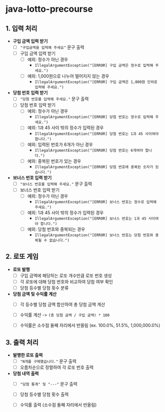 # java-lotto-precourse
## 1. 입력 처리

- **구입 금액 입력 받기**
  - [ ] `"구입금액을 입력해 주세요"` 문구 출력
  - [ ] 구입 금액 입력 받기
    - [ ] 예외: 정수가 아닌 경우
      - `IllegalArgumentException("[ERROR] 구입 금액은 정수로 입력해 주세요.")`
    - [ ] 예외: 1,000원으로 나누어 떨어지지 않는 경우
      - `IllegalArgumentException("[ERROR] 구입 금액은 1,000원 단위로 입력해 주세요.")`

- **당첨 번호 입력 받기**
  - [ ] `"당첨 번호를 입력해 주세요."` 문구 출력
  - [ ] 당첨 번호 입력 받기
    - [ ] 예외: 정수가 아닌 경우
      - `IllegalArgumentException("[ERROR] 당첨 번호는 정수로 입력해 주세요.")`
    - [ ] 예외: 1과 45 사이 밖의 정수가 입력된 경우
      - `IllegalArgumentException("[ERROR] 당첨 번호는 1과 45 사이여야 합니다.")`
    - [ ] 예외: 입력된 번호가 6개가 아닌 경우
      - `IllegalArgumentException("[ERROR] 당첨 번호는 6개여야 합니다.")`
    - [ ] 예외: 중복된 번호가 있는 경우
      - `IllegalArgumentException("[ERROR] 당첨 번호에 중복된 숫자가 있습니다.")`

- **보너스 번호 입력 받기**
  - [ ] `"보너스 번호를 입력해 주세요."` 문구 출력
  - [ ] 보너스 번호 입력 받기
    - [ ] 예외: 정수가 아닌 경우
      - `IllegalArgumentException("[ERROR] 보너스 번호는 정수로 입력해 주세요.")`
    - [ ] 예외: 1과 45 사이 밖의 정수가 입력된 경우
      - `IllegalArgumentException("[ERROR] 보너스 번호는 1과 45 사이여야 합니다.")`
    - [ ] 예외: 당첨 번호와 중복되는 경우
      - `IllegalArgumentException("[ERROR] 보너스 번호는 당첨 번호와 중복될 수 없습니다.")`


## 2. 로또 게임

- **로또 발행**
  - [ ] 구입 금액에 해당하는 로또 개수만큼 로또 번호 생성
  - [ ] 각 로또에 대해 당첨 번호와 비교하여 당첨 여부 확인
  - [ ] 당첨 등수별 당첨 횟수 분류

- **당첨 금액 및 수익률 계산**
  - [ ] 각 등수별 당첨 금액 합산하여 총 당첨 금액 계산
  - [ ] 수익률 계산 -> `(총 당첨 금액 / 구입 금액) * 100`
  - [ ] 수익률은 소수점 둘째 자리에서 반올림 (ex. 100.0%, 51.5%, 1,000,000.0%)


## 3. 출력 처리

- **발행한 로또 출력**
  - [ ] `"N개를 구매했습니다."` 문구 출력
  - [ ] 오름차순으로 정렬하여 각 로또 번호 출력

- **당첨 내역 출력**
  - [ ] `"당첨 통계" 및 "---"` 문구 출력
  - [ ] 당첨 등수별 당첨 횟수 출력
  - [ ] 수익률 출력 (소수점 둘째 자리에서 반올림)

